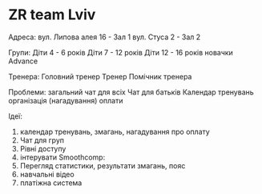 # ZR team Lviv


Адреса:
вул. Липова алея 16  - Зал 1
вул. Стуса 2 - Зал 2

Групи:
Діти 4 - 6 років
Діти 7 - 12 років
Діти 12 - 16 років
новачки
Advance

Тренера:
Головний тренер
Тренер 
Помічник тренера

Проблеми:
загальний чат для всіх
Чат для батьків
Календар тренувань
організація (нагадування) оплати

Ідеї:
1) календар тренувань, змагань, нагадування про оплату
2) Чат для груп 
3) Рівні доступу
4) інтерувати Smoothcomp:
5) Перегляд статистики, результати змагань, пояс 
6) навчальні відео 
7) платіжна система
